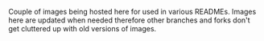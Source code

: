 Couple of images being hosted here for used in various READMEs. Images here are updated when needed therefore other branches and forks don't get cluttered up with old versions of images.